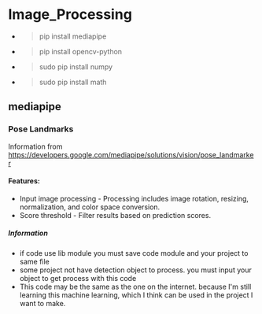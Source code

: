 # Image_Processing
- > pip install mediapipe
- > pip install opencv-python
- > sudo pip install numpy
- > sudo pip install math
## mediapipe
### Pose Landmarks
 Information from https://developers.google.com/mediapipe/solutions/vision/pose_landmarker
 #### Features:
- Input image processing - Processing includes image rotation, resizing, normalization, and color space conversion.
- Score threshold - Filter results based on prediction scores.

##### Information
- if code use lib module you must save code module and your project to same file
- some project not have detection object to process. you must input your object to get process with this code
- This code may be the same as the one on the internet. because I'm still learning this machine learning, which I think can be used in the project I want to make.
